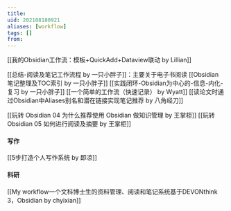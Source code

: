 ```yaml
---
title: 
uid: 202108180921
aliases: [workflow]
tags: []
from: 
---
```

[[我的Obsidian工作流：模板+QuickAdd+Dataview联动 by Lillian]]

[[总结-阅读及笔记工作流程 by 一只小胖子]]：主要关于电子书阅读
[[Obsidian 笔记整理及TOC索引 by 一只小胖子]]
[[实践闭环-Obsidian为中心的-信息-内化-复习  by 一只小胖子]]
[[一个简单的工作流（快速记录） by Wyatt]]
 [[读论文时通过Obsidian中Aliases别名和潜在链接实现笔记推荐 by 八角经刀]]

[[玩转 Obsidian 04 为什么推荐使用 Obsidian 做知识管理 by 王掌柜]]
[[玩转 Obsidian 05 如何进行阅读及摘要  by 王掌柜]]

#### 写作
[[5步打造个人写作系统 by 即凉]]

#### 科研
[[My workflow一个文科博士生的资料管理、阅读和笔记系统基于DEVONthink 3，Obsidian by chyixian]]